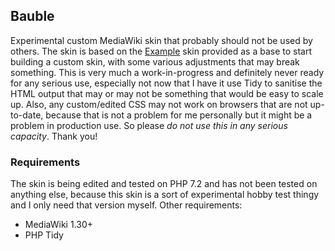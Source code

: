 ## Bauble
Experimental custom MediaWiki skin that probably should not be used by others. The skin is based on the [Example](https://www.mediawiki.org/wiki/Skin:Example) skin provided as a base to start building a custom skin, with some various adjustments that may break something. This is very much a work-in-progress and definitely never ready for any serious use, especially not now that I have it use Tidy to sanitise the HTML output that may or may not be something that would be easy to scale up. Also, any custom/edited CSS may not work on browsers that are not up-to-date, because that is not a problem for me personally but it might be a problem in production use. So please *do not use this in any serious capacity*. Thank you!

### Requirements
The skin is being edited and tested on PHP 7.2 and has not been tested on anything else, because this skin is a sort of experimental hobby test thingy and I only need that version myself. Other requirements:
* MediaWiki 1.30+
* PHP Tidy

